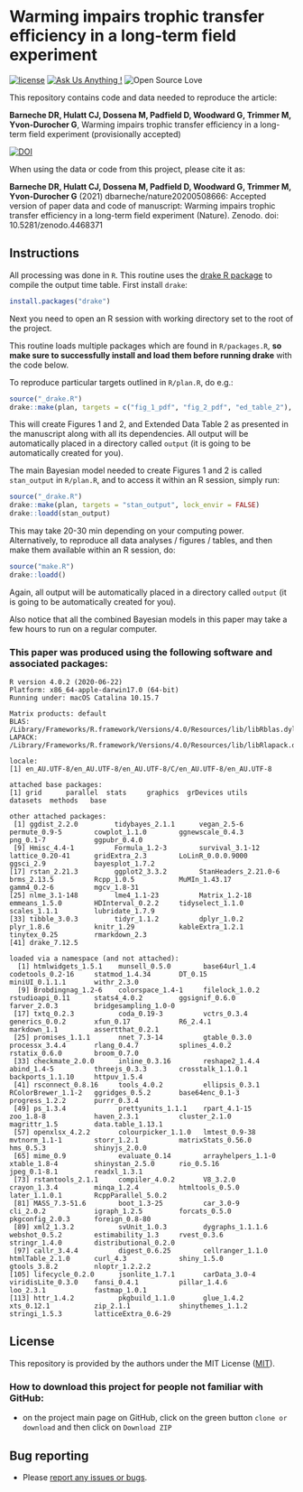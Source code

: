# Warming impairs trophic transfer efficiency in a long-term field experiment

[![license](https://img.shields.io/badge/license-MIT%20+%20file%20LICENSE-lightgrey.svg)](https://choosealicense.com/)
[![Ask Us Anything
\!](https://img.shields.io/badge/Ask%20us-anything-1abc9c.svg)](https://github.com/dbarneche/nature20200508666/issues/new)
![Open Source
Love](https://badges.frapsoft.com/os/v2/open-source.svg?v=103)

This repository contains code and data needed to reproduce the article:

**Barneche DR, Hulatt CJ, Dossena M, Padfield D, Woodward G, Trimmer M, Yvon-Durocher G**, Warming impairs trophic transfer efficiency in a long-term field experiment (provisionally accepted)

[![DOI](https://zenodo.org/badge/DOI/10.5281/zenodo.4468371.svg)](https://doi.org/10.5281/zenodo.4468371)

When using the data or code from this project, please cite it as:

**Barneche DR, Hulatt CJ, Dossena M, Padfield D, Woodward G, Trimmer M, Yvon-Durocher G** (2021) dbarneche/nature20200508666: Accepted version of paper data and code of manuscript: Warming impairs trophic transfer efficiency in a long-term field experiment (Nature). Zenodo. doi: 10.5281/zenodo.4468371

## Instructions

All processing was done in `R`. This routine uses the [drake R package](https://github.com/ropensci/drake) to compile the output time table. First install `drake`:

```r
install.packages("drake")
```

Next you need to open an R session with working directory set to the root of the project.

This routine loads multiple packages which are found in `R/packages.R`, **so make sure to successfully install and load them before running drake** with the code below.

To reproduce particular targets outlined in `R/plan.R`, do e.g.:

```r
source("_drake.R")
drake::make(plan, targets = c("fig_1_pdf", "fig_2_pdf", "ed_table_2"), lock_envir = FALSE)
```

This will create Figures 1 and 2, and Extended Data Table 2 as presented in the manuscript along with all its dependencies. All output will be automatically placed in a directory called `output` (it is going to be automatically created for you).

The main Bayesian model needed to create Figures 1 and 2 is called `stan_output` in `R/plan.R`, and to access it within an R session, simply run:

```r
source("_drake.R")
drake::make(plan, targets = "stan_output", lock_envir = FALSE)
drake::loadd(stan_output)
```

This may take 20-30 min depending on your computing power. Alternatively, to reproduce all data analyses / figures / tables, and then make them available within an R session, do:

```r
source("make.R")
drake::loadd()
```

Again, all output will be automatically placed in a directory called `output` (it is going to be automatically created for you).

Also notice that all the combined Bayesian models in this paper may take a few hours to run on a regular computer.

### This paper was produced using the following software and associated packages:
```
R version 4.0.2 (2020-06-22)
Platform: x86_64-apple-darwin17.0 (64-bit)
Running under: macOS Catalina 10.15.7

Matrix products: default
BLAS:   /Library/Frameworks/R.framework/Versions/4.0/Resources/lib/libRblas.dylib
LAPACK: /Library/Frameworks/R.framework/Versions/4.0/Resources/lib/libRlapack.dylib

locale:
[1] en_AU.UTF-8/en_AU.UTF-8/en_AU.UTF-8/C/en_AU.UTF-8/en_AU.UTF-8

attached base packages:
[1] grid      parallel  stats     graphics  grDevices utils     datasets  methods   base     

other attached packages:
 [1] ggdist_2.2.0         tidybayes_2.1.1      vegan_2.5-6          permute_0.9-5        cowplot_1.1.0        ggnewscale_0.4.3     png_0.1-7            ggpubr_0.4.0        
 [9] Hmisc_4.4-1          Formula_1.2-3        survival_3.1-12      lattice_0.20-41      gridExtra_2.3        LoLinR_0.0.0.9000    ggsci_2.9            bayesplot_1.7.2     
[17] rstan_2.21.3         ggplot2_3.3.2        StanHeaders_2.21.0-6 brms_2.13.5          Rcpp_1.0.5           MuMIn_1.43.17        gamm4_0.2-6          mgcv_1.8-31         
[25] nlme_3.1-148         lme4_1.1-23          Matrix_1.2-18        emmeans_1.5.0        HDInterval_0.2.2     tidyselect_1.1.0     scales_1.1.1         lubridate_1.7.9     
[33] tibble_3.0.3         tidyr_1.1.2          dplyr_1.0.2          plyr_1.8.6           knitr_1.29           kableExtra_1.2.1     tinytex_0.25         rmarkdown_2.3       
[41] drake_7.12.5        

loaded via a namespace (and not attached):
  [1] htmlwidgets_1.5.1    munsell_0.5.0        base64url_1.4        codetools_0.2-16     statmod_1.4.34       DT_0.15              miniUI_0.1.1.1       withr_2.3.0         
  [9] Brobdingnag_1.2-6    colorspace_1.4-1     filelock_1.0.2       rstudioapi_0.11      stats4_4.0.2         ggsignif_0.6.0       farver_2.0.3         bridgesampling_1.0-0
 [17] txtq_0.2.3           coda_0.19-3          vctrs_0.3.4          generics_0.0.2       xfun_0.17            R6_2.4.1             markdown_1.1         assertthat_0.2.1    
 [25] promises_1.1.1       nnet_7.3-14          gtable_0.3.0         processx_3.4.4       rlang_0.4.7          splines_4.0.2        rstatix_0.6.0        broom_0.7.0         
 [33] checkmate_2.0.0      inline_0.3.16        reshape2_1.4.4       abind_1.4-5          threejs_0.3.3        crosstalk_1.1.0.1    backports_1.1.10     httpuv_1.5.4        
 [41] rsconnect_0.8.16     tools_4.0.2          ellipsis_0.3.1       RColorBrewer_1.1-2   ggridges_0.5.2       base64enc_0.1-3      progress_1.2.2       purrr_0.3.4         
 [49] ps_1.3.4             prettyunits_1.1.1    rpart_4.1-15         zoo_1.8-8            haven_2.3.1          cluster_2.1.0        magrittr_1.5         data.table_1.13.1   
 [57] openxlsx_4.2.2       colourpicker_1.1.0   lmtest_0.9-38        mvtnorm_1.1-1        storr_1.2.1          matrixStats_0.56.0   hms_0.5.3            shinyjs_2.0.0       
 [65] mime_0.9             evaluate_0.14        arrayhelpers_1.1-0   xtable_1.8-4         shinystan_2.5.0      rio_0.5.16           jpeg_0.1-8.1         readxl_1.3.1        
 [73] rstantools_2.1.1     compiler_4.0.2       V8_3.2.0             crayon_1.3.4         minqa_1.2.4          htmltools_0.5.0      later_1.1.0.1        RcppParallel_5.0.2  
 [81] MASS_7.3-51.6        boot_1.3-25          car_3.0-9            cli_2.0.2            igraph_1.2.5         forcats_0.5.0        pkgconfig_2.0.3      foreign_0.8-80      
 [89] xml2_1.3.2           svUnit_1.0.3         dygraphs_1.1.1.6     webshot_0.5.2        estimability_1.3     rvest_0.3.6          stringr_1.4.0        distributional_0.2.0
 [97] callr_3.4.4          digest_0.6.25        cellranger_1.1.0     htmlTable_2.1.0      curl_4.3             shiny_1.5.0          gtools_3.8.2         nloptr_1.2.2.2      
[105] lifecycle_0.2.0      jsonlite_1.7.1       carData_3.0-4        viridisLite_0.3.0    fansi_0.4.1          pillar_1.4.6         loo_2.3.1            fastmap_1.0.1       
[113] httr_1.4.2           pkgbuild_1.1.0       glue_1.4.2           xts_0.12.1           zip_2.1.1            shinythemes_1.1.2    stringi_1.5.3        latticeExtra_0.6-29 
```

## License

This repository is provided by the authors under the MIT License ([MIT](http://opensource.org/licenses/MIT)).

### How to download this project for people not familiar with GitHub:  
* on the project main page on GitHub, click on the green button `clone or download` and then click on `Download ZIP`  

## Bug reporting
* Please [report any issues or bugs](https://github.com/dbarneche/nature20200508666/issues).
